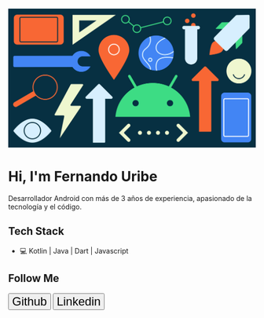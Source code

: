 ![Header](https://github.com/FerUribeM/FerUribeM/blob/master/android-for-developers.svg)

# Hi, I'm Fernando Uribe

Desarrollador Android con más de 3 años de experiencia, apasionado de la tecnología y el código.

## Tech Stack
* 💻 Kotlin | Java | Dart | Javascript

<h2>Follow  Me</h2>
<p align="left">
	<button style="font-size:24px" href="https://github.com/FerUribeM">Github <i class="fa fa-github"></i></button>
	<button style="font-size:24px" href="https://www.linkedin.com/in/feruribemagdaleno/">Linkedin <i class="fa fa-linkedin-square"></i></button>
</p>

